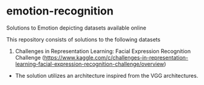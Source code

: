 # emotion-recognition
Solutions to Emotion depicting datasets available online

This repository consists of solutions to the following datasets

1) Challenges in Representation Learning: Facial Expression Recognition Challenge (https://www.kaggle.com/c/challenges-in-representation-learning-facial-expression-recognition-challenge/overview)

- The solution utilizes an architecture inspired from the VGG architectures.
